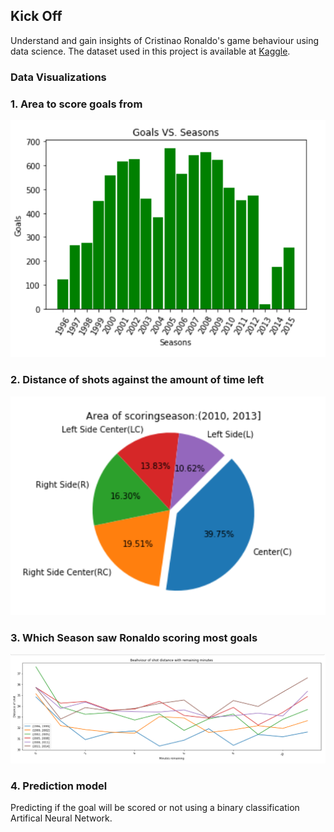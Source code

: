 ## Kick Off

Understand and gain insights of Cristinao Ronaldo's game behaviour using data science. The dataset used in this project is available at [Kaggle]( https://www.kaggle.com/kerneler/starter-cristiano7-43250438-1).

### Data Visualizations

### 1. Area to score goals from

![1](images/1.png)

### 2. Distance of shots against the amount of time left

![2](images/2.png)

### 3. Which Season saw Ronaldo scoring most goals

![3](images/3.png)

### 4. Prediction model

Predicting if the goal will be scored or not using a binary classification Artifical Neural Network.


